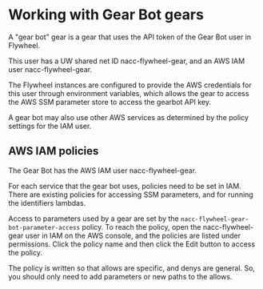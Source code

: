 # Working with Gear Bot gears

A "gear bot" gear is a gear that uses the API token of the Gear Bot user in Flywheel.

This user has a UW shared net ID nacc-flywheel-gear, and an AWS IAM user nacc-flywheel-gear.

The Flywheel instances are configured to provide the AWS credentials for this user through environment variables, which allows the gear to access the AWS SSM parameter store to access the gearbot API key.

A gear bot may also use other AWS services as determined by the policy settings for the IAM user.

## AWS IAM policies

The Gear Bot has the AWS IAM user nacc-flywheel-gear.

For each service that the gear bot uses, policies need to be set in IAM.
There are existing policies for accessing SSM parameters, and for running the identifiers lambdas.

Access to parameters used by a gear are set by the  `nacc-flywheel-gear-bot-parameter-access` policy.
To reach the policy, open the nacc-flywheel-gear user in IAM on the AWS console, and the policies are listed under permissions.
Click the policy name and then click the Edit button to access the policy.

The policy is written so that allows are specific, and denys are general.
So, you should only need to add parameters or new paths to the allows.

